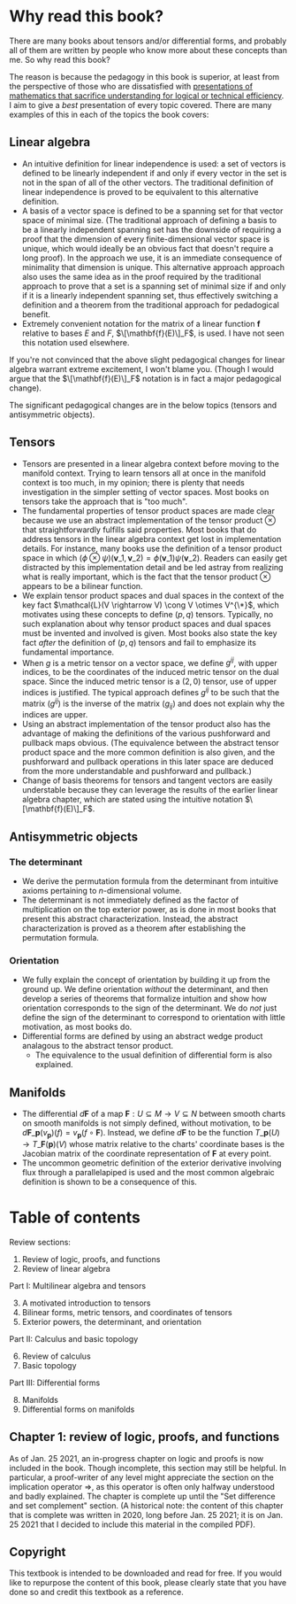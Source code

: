 # Why read this book?

There are many books about tensors and/or differential forms, and probably all of them are written by people who know more about these concepts than me. So why read this book?

The reason is because the pedagogy in this book is superior, at least from the perspective of those who are dissatisfied with [presentations of mathematics that sacrifice understanding for logical or technical efficiency](https://github.com/rossgk2/physmath?tab=readme-ov-file#the-dreaded-efficency-pedagogy). I aim to give a *best* presentation of every topic covered. There are many examples of this in each of the topics the book covers:

## Linear algebra

* An intuitive definition for linear independence is used: a set of vectors is defined to be linearly independent if and only if every vector in the set is not in the span of all of the other vectors. The traditional definition of linear independence is proved to be equivalent to this alternative definition.
* A basis of a vector space is defined to be a spanning set for that vector space of minimal size. (The traditional approach of defining a basis to be a linearly independent spanning set has the downside of requiring a proof that the dimension of every finite-dimensional vector space is unique, which would ideally be an obvious fact that doesn't require a long proof). In the approach we use, it is an immediate consequence of minimality that dimension is unique. This alternative approach approach also uses the same idea as in the proof required by the traditional approach to prove that a set is a spanning set of minimal size if and only if it is a linearly independent spanning set, thus effectively switching a definition and a theorem from the traditional approach for pedadogical benefit.
* Extremely convenient notation for the matrix of a linear function $\mathbf{f}$ relative to bases $E$ and $F$, $\[\mathbf{f}(E)\]_F$, is used. I have not seen this notation used elsewhere.

If you're not convinced that the above slight pedagogical changes for linear algebra warrant extreme excitement, I won't blame you. (Though I would argue that the $\[\mathbf{f}(E)\]_F$ notation is in fact a major pedagogical change).

The significant pedagogical changes are in the below topics (tensors and antisymmetric objects).

## Tensors
* Tensors are presented in a linear algebra context before moving to the manifold context. Trying to learn tensors all at once in the manifold context is too much, in my opinion; there is plenty that needs investigation in the simpler setting of vector spaces. Most books on tensors take the approach that is "too much".
* The fundamental properties of tensor product spaces are made clear because we use an abstract implementation of the tensor product $\otimes$ that straightforwardly fulfills said properties. Most books that do address tensors in the linear algebra context get lost in implementation details. For instance, many books use the definition of a tensor product space in which $(\phi \otimes \psi)(\mathbf{v}\_1, \mathbf{v}\_2) = \phi(\mathbf{v}\_1) \psi(\mathbf{v}\_2)$. Readers can easily get distracted by this implementation detail and be led astray from realizing what is really important, which is the fact that the tensor product $\otimes$ appears to be a bilinear function.
* We explain tensor product spaces and dual spaces in the context of the key fact $\mathcal{L}(V \rightarrow V) \cong V \otimes V^{\*}$, which motivates using these concepts to define $(p, q)$ tensors. Typically, no such explanation about why tensor product spaces and dual spaces must be invented and involved is given. Most books also state the key fact *after* the definition of $(p, q)$ tensors and fail to emphasize its fundamental importance.
* When $g$ is a metric tensor on a vector space, we define $g^{ij}$, with upper indices, to be the coordinates of the induced metric tensor on the dual space. Since the induced metric tensor is a $(2, 0)$ tensor, use of upper indices is justified. The typical approach defines $g^{ij}$ to be such that the matrix $(g^{ij})$ is the inverse of the matrix $(g_{ij})$ and does not explain why the indices are upper.
* Using an abstract implementation of the tensor product also has the advantage of making the definitions of the various pushforward and pullback maps obvious. (The equivalence between the abstract tensor product space and the more common definition is also given, and the pushforward and pullback operations in this later space are deduced from the more understandable and  pushforward and pullback.)
* Change of basis theorems for tensors and tangent vectors are easily understable because they can leverage the results of the earlier linear algebra chapter, which are stated using the intuitive notation $\[\mathbf{f}(E)\]_F$.

 ## Antisymmetric objects

 ### The determinant
* We derive the permutation formula from the determinant from intuitive axioms pertaining to $n$-dimensional volume.
* The determinant is not immediately defined as the factor of multiplication on the top exterior power, as is done in most books that present this abstract characterization. Instead, the abstract characterization is proved as a theorem after establishing the permutation formula.

### Orientation
* We fully explain the concept of orientation by building it up from the ground up. We define orientation *without* the determinant, and then develop a series of theorems that formalize intuition and show how orientation corresponds to the sign of the determinant. We do *not* just define the sign of the determinant to correspond to orientation with little motivation, as most books do.
* Differential forms are defined by using an abstract wedge product analagous to the abstract tensor product.
  * The equivalence to the usual definition of differential form is also explained.
 
## Manifolds
* The differential $d\mathbf{F}$ of a map $\mathbf{F}:U \subseteq M \rightarrow V \subseteq N$ between smooth charts on smooth manifolds is not simply defined, without motivation, to be $d\mathbf{F}\_\mathbf{p}(v_\mathbf{p})(f) = v_\mathbf{p}(f \circ \mathbf{F})$. Instead, we define $d\mathbf{F}$ to be the function $T\_\mathbf{p}(U) \rightarrow T\_{\mathbf{F}(\mathbf{p})}(V)$ whose matrix relative to the charts' coordinate bases is the Jacobian matrix of the coordinate representation of $\mathbf{F}$ at every point.
* The uncommon geometric definition of the exterior derivative involving flux through a parallelapiped is used and the most common algebraic definition is shown to be a consequence of this.

# Table of contents

Review sections:

1. Review of logic, proofs, and functions
2. Review of linear algebra

Part I: Multilinear algebra and tensors

3. A motivated introduction to tensors
4. Bilinear forms, metric tensors, and coordinates of tensors
5. Exterior powers, the determinant, and orientation

Part II: Calculus and basic topology

6. Review of calculus
7. Basic topology

Part III: Differential forms

8. Manifolds
9. Differential forms on manifolds

## Chapter 1: review of logic, proofs, and functions

As of Jan. 25 2021, an in-progress chapter on logic and proofs is now included in the book. Though incomplete, this section may still be helpful. In particular, a proof-writer of any level might appreciate the section on the implication operator =>, as this operator is often only halfway understood and badly explained. The chapter is complete up until the "Set difference and set complement" section. (A historical note: the content of this chapter that is complete was written in 2020, long before Jan. 25 2021; it is on Jan. 25 2021 that I decided to include this material in the compiled PDF). 

## Copyright

This textbook is intended to be downloaded and read for free. If you would like to repurpose the content of this book, please clearly state that you have done so and credit this textbook as a reference.
